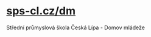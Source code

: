 # [sps-cl.cz/dm][sps-cl-dm]
Střední průmyslová škola Česká Lípa - Domov mládeže

[sps-cl-dm]: http://sps-cl.cz/dm
